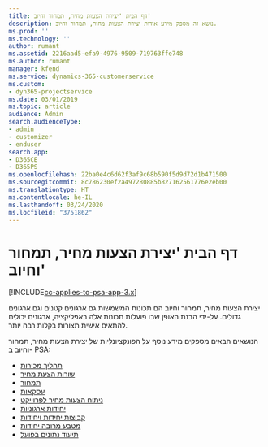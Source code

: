 ```yaml
---
title: דף הבית 'יצירת הצעות מחיר, תמחור וחיוב'
description: נושא זה מספק מידע אודות יצירת הצעות מחיר, תמחור וחיוב.
ms.prod: ''
ms.technology: ''
author: rumant
ms.assetid: 2216aad5-efa9-4976-9509-719763ffe748
ms.author: rumant
manager: kfend
ms.service: dynamics-365-customerservice
ms.custom:
- dyn365-projectservice
ms.date: 03/01/2019
ms.topic: article
audience: Admin
search.audienceType:
- admin
- customizer
- enduser
search.app:
- D365CE
- D365PS
ms.openlocfilehash: 22ba0e4c6d62f3af9c68b590f5d9d72d1b471500
ms.sourcegitcommit: 8c786230ef2a497280885b827162561776e2eb00
ms.translationtype: HT
ms.contentlocale: he-IL
ms.lasthandoff: 03/24/2020
ms.locfileid: "3751862"
---
```

# <a name="quoting-pricing-and-billing-home-page"></a>דף הבית 'יצירת הצעות מחיר, תמחור וחיוב'

[!INCLUDE[cc-applies-to-psa-app-3.x](../includes/cc-applies-to-psa-app-3x.md)]

יצירת הצעות מחיר, תמחור וחיוב הם תכונות המשמשות גם ארגונים קטנים וגם ארגונים גדולים. על-ידי הבנת האופן שבו פועלות תכונות אלה באפליקציה, ארגונים יכולים להתאים אישית תצורות בקלות רבה יותר.

הנושאים הבאים מספקים מידע נוסף על הפונקציונליות של יצירת הצעות מחיר, תמחור וחיוב ב- PSA:

- [תהליך מכירות](basic-sales-process.md)
- [שורות הצעת מחיר](basic-quote-lines.md)
- [תמחור](basic-pricing.md)
- [עסקאות](basic-business-transactions.md)
- [ניתוח הצעות מחיר לפרוייקט](basic-analyzing-quotes.md)
- [יחידות ארגוניות](advanced-organizational.md)
- [קבוצות יחידות ויחידות](advanced-units.md)
- [מטבע מרובה יחידות](advanced-currency.md)
- [תיעוד נתונים בפועל](advanced-actuals.md)
